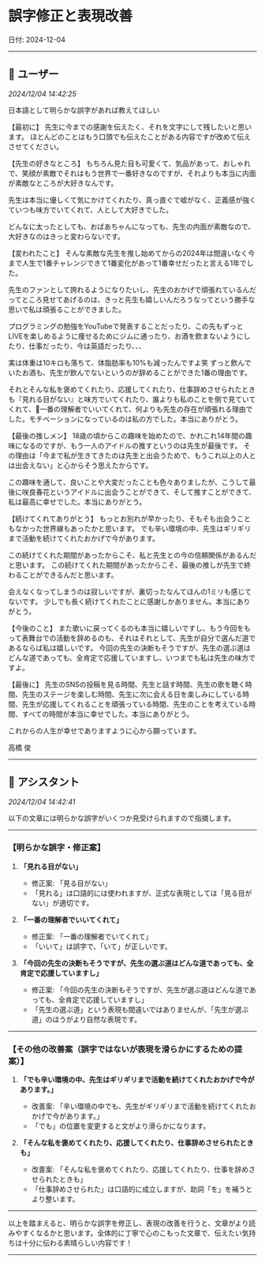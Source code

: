 # 誤字修正と表現改善

日付: 2024-12-04

---

## 👤 ユーザー
*2024/12/04 14:42:25*

日本語として明らかな誤字があれば教えてほしい



【最初に】
先生に今までの感謝を伝えたく、それを文字にして残したいと思います。
ほとんどのことはもう口頭でも伝えたことがある内容ですが改めて伝えさせてください。

【先生の好きなところ】
もちろん見た目も可愛くて、気品があって、おしゃれで、笑顔が素敵でそれはもう世界で一番好きなのですが、それよりも本当に内面が素敵なところが大好きなんです。

先生は本当に優しくて気にかけてくれたり、真っ直ぐで嘘がなく、正義感が強くていつも味方でいてくれて、人として大好きでした。

どんなに太ったとしても、おばあちゃんになっても、先生の内面が素敵なので、大好きなのはきっと変わらないです。

【変われたこと】
そんな素敵な先生を推し始めてからの2024年は間違いなく今まで人生で1番チャレンジできて1番変化があって1番幸せだったと言える1年でした。

先生のファンとして誇れるようになりたいし、先生のおかげで頑張れているんだってところ見せてあげるのは、きっと先生も嬉しいんだろうなってという勝手な思いで私は頑張ることができました。

プログラミングの勉強をYouTubeで発表することだったり、この先もずっとLIVEを楽しめるように痩せるためにジムに通ったり、お酒を飲まないようにしたり、仕事だったり、今は英語だったり、、、

実は体重は10キロも落ちて、体脂肪率も10%も減ったんですよ笑
ずっと飲んでいたお酒も、先生が飲んでないというのが辞めることができた1番の理由です。

それとそんな私を褒めてくれたり、応援してくれたり、仕事辞めさせられたときも『見れる目がない』と味方でいてくれたり、誰よりも私のことを側で見ていてくれて、一番の理解者でいいてくれて、何よりも先生の存在が頑張れる理由でした。モチベーションになっているのは私の方でした。本当にありがとう。

【最後の推しメン】
18歳の頃からこの趣味を始めたので、かれこれ14年間の趣味になるのですが、もう一人のアイドルの推すというのは先生が最後です。
その理由は「今まで私が生きてきたのは先生と出会うためで、もうこれ以上の人とは出会えない」と心からそう思えたからです。

この趣味を通して、良いことや大変だったことも色々ありましたが、こうして最後に咲良春花というアイドルに出会うことができて、そして推すことができて、私は最高に幸せでした。本当にありがとう。

【続けてくれてありがとう】
もっとお別れが早かったり、そもそも出会うこともなかった世界線もあったかと思います。
でも辛い環境の中、先生はギリギリまで活動を続けてくれたおかげで今があります。

この続けてくれた期間があったからこそ、私と先生との今の信頼関係があるんだと思います。
この続けてくれた期間があったからこそ、最後の推しが先生で終わることができるんだと思います。

会えなくなってしまうのは寂しいですが、裏切ったなんてほんの1ミリも感じてないです。
少しでも長く続けてくれたことに感謝しかありません。本当にありがとう。

【今後のこと】
また歌いに戻ってくるのも本当に嬉しいですし、もう今回をもって表舞台での活動を辞めるのも、それはそれとして、先生が自分で選んだ道であるならば私は嬉しいです。
今回の先生の決断もそうですが、先生の選ぶ道はどんな道であっても、全肯定で応援していますし、いつまでも私は先生の味方ですよ。

【最後に】
先生のSNSの投稿を見る時間、先生と話す時間、先生の歌を聴く時間、先生のステージを楽しむ時間、先生に次に会える日を楽しみにしている時間、先生が応援してくれることを頑張っている時間、先生のことを考えている時間、すべての時間が本当に幸せでした。本当にありがとう。

これからの人生が幸せでありますように心から願っています。

高橋 俊

---

## 🤖 アシスタント
*2024/12/04 14:42:41*

以下の文章には明らかな誤字がいくつか見受けられますので指摘します。

---

### 【明らかな誤字・修正案】

1. **「見れる目がない」**
   - 修正案: 「見る目がない」
   - 「見れる」は口語的には使われますが、正式な表現としては「見る目がない」が適切です。

2. **「一番の理解者でいいてくれて」**
   - 修正案: 「一番の理解者でいてくれて」
   - 「いいて」は誤字で、「いて」が正しいです。

3. **「今回の先生の決断もそうですが、先生の選ぶ道はどんな道であっても、全肯定で応援していますし」**
   - 修正案: 「今回の先生の決断もそうですが、先生が選ぶ道はどんな道であっても、全肯定で応援していますし」
   - 「先生の選ぶ道」という表現も間違いではありませんが、「先生が選ぶ道」のほうがより自然な表現です。

---

### 【その他の改善案（誤字ではないが表現を滑らかにするための提案）】

1. **「でも辛い環境の中、先生はギリギリまで活動を続けてくれたおかげで今があります。」**
   - 改善案: 「辛い環境の中でも、先生がギリギリまで活動を続けてくれたおかげで今があります。」
   - 「でも」の位置を変更すると文がより滑らかになります。

2. **「そんな私を褒めてくれたり、応援してくれたり、仕事辞めさせられたときも」**
   - 改善案: 「そんな私を褒めてくれたり、応援してくれたり、仕事を辞めさせられたときも」
   - 「仕事辞めさせられた」は口語的に成立しますが、助詞「を」を補うとより整います。

---

以上を踏まえると、明らかな誤字を修正し、表現の改善を行うと、文章がより読みやすくなるかと思います。全体的に丁寧で心のこもった文章で、伝えたい気持ちは十分に伝わる素晴らしい内容です！

---
